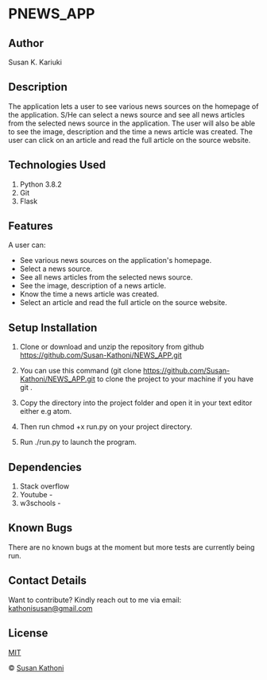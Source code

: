 # PNEWS_APP

## Author

Susan K. Kariuki

## Description

The application lets a user to see various news sources on the homepage of the application. S/He can select a news source and see all news articles from the selected news source in the application. The user will also be able to see the image, description and the time a news article was created. The user can click on an article and read the full article on the source website.

## Technologies Used

1. Python 3.8.2
2. Git
3. Flask

## Features

A user can:
- See various news sources on the application's homepage.
- Select a news source.
- See all news articles from the selected news source.
- See the image, description of a news article.
- Know the time a news article was created.
- Select an article and read the full article on the source website.

## Setup Installation

1. Clone or download and unzip the repository from github https://github.com/Susan-Kathoni/NEWS_APP.git

2. You can use this command (git clone https://github.com/Susan-Kathoni/NEWS_APP.git to clone the project to your machine if you have git .

3. Copy the directory into the project folder and open it in your text editor either e.g atom.

4. Then run chmod +x run.py on your project directory.

5. Run ./run.py to launch the program.

## Dependencies

1. Stack overflow
2. Youtube - 
3. w3schools - 

## Known Bugs

There are no known bugs at the moment but more tests are currently being run.

## Contact Details

Want to contribute?
Kindly reach out to me via email: kathonisusan@gmail.com

## License

[MIT](https://github.com/Susan-Kathoni/NEWS_APP/blob/master/LICENSE)

© [Susan Kathoni](https://github.com/Susan-Kathoni)

